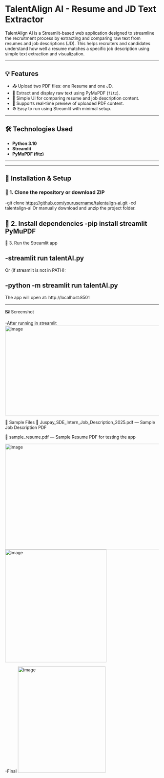 # TalentAlign AI - Resume and JD Text Extractor

TalentAlign AI is a Streamlit-based web application designed to streamline the recruitment process by extracting and comparing raw text from resumes and job descriptions (JD). This helps recruiters and candidates understand how well a resume matches a specific job description using simple text extraction and visualization.

---

## 💡 Features

- 📤 Upload two PDF files: one Resume and one JD.
- 📄 Extract and display raw text using PyMuPDF (`fitz`).
- 🧠 Simple UI for comparing resume and job description content.
- 🧪 Supports real-time preview of uploaded PDF content.
- ⚙️ Easy to run using Streamlit with minimal setup.

---

## 🛠️ Technologies Used

- **Python 3.10**
- **Streamlit**
- **PyMuPDF (fitz)**

---

---

## 🔧 Installation & Setup

### 🔹 1. Clone the repository or download ZIP


-git clone https://github.com/yourusername/talentalign-ai.git
-cd talentalign-ai
Or manually download and unzip the project folder.

🔹 2. Install dependencies
-pip install streamlit PyMuPDF
-

🔹 3. Run the Streamlit app

-streamlit run talentAI.py
-
Or (if streamlit is not in PATH):

-python -m streamlit run talentAI.py
-
The app will open at: http://localhost:8501


---

🖼️ Screenshot

-After running in streamlit
<img width="599" height="293" alt="image" src="https://github.com/user-attachments/assets/af233d1e-3cfd-47b1-8703-6b1d4932b8a6" />



📎 Sample Files
📄 Juspay_SDE_Intern_Job_Description_2025.pdf — Sample Job Description PDF

📄 sample_resume.pdf — Sample Resume PDF for testing the app


<img width="587" height="345" alt="image" src="https://github.com/user-attachments/assets/de16ce9a-08e3-439e-910b-f610195806ed" />


<img width="332" height="369" alt="image" src="https://github.com/user-attachments/assets/362577cd-ad5f-490a-9493-cb813b8bb060" />



-Final
<img width="287" height="347" alt="image" src="https://github.com/user-attachments/assets/820dea58-ba7e-4f3b-a307-f05513f33707" />
